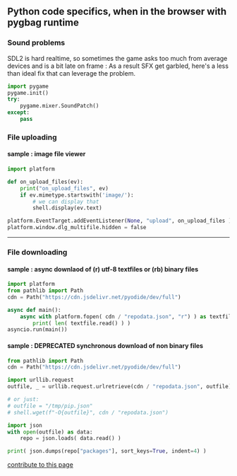 ## Python code specifics, when in the browser with pygbag runtime

### Sound problems
SDL2 is hard realtime, so sometimes the game asks too much from average devices and is a bit late on frame :
As a result SFX get garbled, here's a less than ideal fix that can leverage the problem.
```py
import pygame
pygame.init()
try:
    pygame.mixer.SoundPatch()
except:
    pass
```

### File uploading
#### sample : image file viewer
```py
import platform

def on_upload_files(ev):
    print("on_upload_files", ev)
    if ev.mimetype.startswith('image/'):
        # we can display that
        shell.display(ev.text)

platform.EventTarget.addEventListener(None, "upload", on_upload_files )
platform.window.dlg_multifile.hidden = false
```

___

### File downloading

#### sample : async downlaod of (r) utf-8 textfiles or (rb) binary files
```py
import platform
from pathlib import Path
cdn = Path("https://cdn.jsdelivr.net/pyodide/dev/full")

async def main():
    async with platform.fopen( cdn / "repodata.json", "r") ) as textfile:
        print( len( textfile.read() ) )
asyncio.run(main())
```


#### sample : DEPRECATED synchronous download of non binary files
```py
from pathlib import Path
cdn = Path("https://cdn.jsdelivr.net/pyodide/dev/full")

import urllib.request
outfile, _ = urllib.request.urlretrieve(cdn / "repodata.json", outfile)

# or just: 
# outfile = "/tmp/pip.json"
# shell.wget(f"-O{outfile}", cdn / "repodata.json")

import json
with open(outfile) as data:
    repo = json.loads( data.read() )

print( json.dumps(repo["packages"], sort_keys=True, indent=4) )
```




[contribute to this page](https://github.com/pygame-web/pygame-web.github.io/edit/main/wiki/pygbag-code/README.md)

